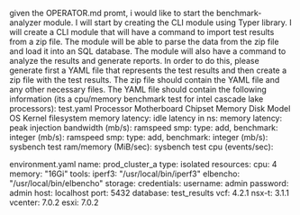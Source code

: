 given the OPERATOR.md promt, i would like to start the benchmark-analyzer module. I will start by creating the CLI module using Typer library. I will create a CLI module that will have a command to import test results from a zip file. The module will be able to parse the data from the zip file and load it into an SQL database. The module will also have a command to analyze the results and generate reports. In order to do this, please generate first  a YAML file that represents the test results and then create a zip file with the test results. The zip file should contain the YAML file and any other necessary files. The YAML file should contain the following information (its a cpu/memory benchmark test for intel cascade lake processors):
test.yaml
Processor
Motherboard
Chipset
Memory
Disk
Model
OS
Kernel
filesystem
memory latency: idle latency in ns:
memory latency: peak injection bandwidth (mb/s):
ramspeed smp: type: add, benchmark: integer (mb/s):
ramspeed smp: type: add, benchmark: integer (mb/s):
sysbench test ram/memory (MiB/sec):
sysbench test cpu (events/sec):

environment.yaml
name: prod_cluster_a
type: isolated
resources:
  cpu: 4
  memory: "16Gi"
tools:
  iperf3: "/usr/local/bin/iperf3"
  elbencho: "/usr/local/bin/elbencho"
storage:
credentials:
  username: admin
  password: admin
  host: localhost
  port: 5432
  database: test_results
vcf: 4.2.1
nsx-t: 3.1.1
vcenter: 7.0.2
esxi: 7.0.2
